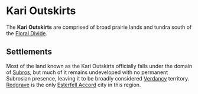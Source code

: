 # Kari Outskirts

The **Kari Outskirts** are comprised of broad prairie lands and tundra south of the [Floral Divide](../floral-divide).

## Settlements

Most of the land known as the Kari Outskirts officially falls under the domain of [Subros](../../../../societies/subros), but much of it remains undeveloped with no permanent Subrosian presence, leaving it to be broadly considered [Verdancy](../../../../societies/verdancy) territory. [Redgrave](../../../../societies/esterfell-accord/redgrave) is the only [Esterfell Accord](../../../../societies/esterfell-accord) city in this region.
